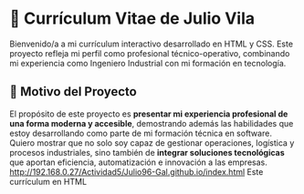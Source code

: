 # 📄 Currículum Vitae de Julio Vila

Bienvenido/a a mi currículum interactivo desarrollado en HTML y CSS. Este proyecto refleja mi perfil como profesional técnico-operativo, combinando mi experiencia como Ingeniero Industrial con mi formación en tecnología.

## 🎯 Motivo del Proyecto

El propósito de este proyecto es **presentar mi experiencia profesional de una forma moderna y accesible**, demostrando además las habilidades que estoy desarrollando como parte de mi formación técnica en software. Quiero mostrar que no solo soy capaz de gestionar operaciones, logística y procesos industriales, sino también de **integrar soluciones tecnológicas** que aportan eficiencia, automatización e innovación a las empresas.
http://192.168.0.27/Actividad5/Julio96-Gal.github.io/index.html
Este currículum en HTML 
